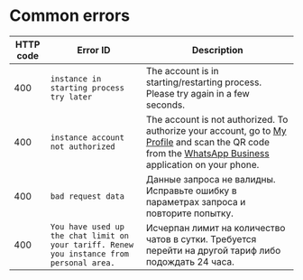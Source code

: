 # Common errors

HTTP code | Error ID | Description
----- | ----- | -----
400 | `instance in starting process try later` | The account is in starting/restarting process. Please try again in a few seconds.
400 | `instance account not authorized` | The account is not authorized. To authorize your account, go to [My Profile](https://cabinet.green-api.com) and scan the QR code from the [WhatsApp Business](https://www.whatsapp.com/business/) application on your phone.
400 | `bad request data` | Данные запроса не валидны. Исправьте ошибку в параметрах запроса и повторите попытку.
400 | `You have used up the chat limit on your tariff. Renew you instance from personal area.` | Исчерпан лимит на количество чатов в сутки. Требуется перейти на другой тариф либо подождать 24 часа.
